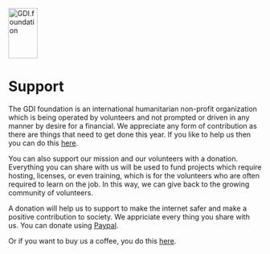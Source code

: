 
<a href="/"><img src="https://gdi.foundation/img/logo.png" alt="GDI.foundation" width="58" height="100" border="0" /></a>

# Support

The GDI foundation is an international humanitarian non-profit organization which is being operated by volunteers and not prompted or driven in any manner by desire for a financial. We appreciate any form of contribution as there are things that need to get done this year. If you like to help us then you can do this [here](https://gdi.foundation/#/?id=can-i-help).

You can also support our mission and our volunteers with a donation. Everything you can share with us will be used to fund projects which require hosting, licenses, or even training, which is for the volunteers who are often required to learn on the job. In this way, we can give back to the growing community of volunteers.


A donation will help us to support to make the internet safer and make a positive contribution to society. We appriciate every thing you share with us. You can donate using [Paypal](paypal.me/GDIFoundation).

Or if you want to buy us a coffee, you do this [here](https://www.buymeacoffee.com/2PJvz1V).


